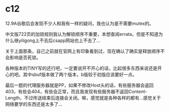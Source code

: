 # c12

12.9A谷歌后会发现不少人和我有一样的疑问，我也认为是不需要mutex的。

中文版722页的加锁规则我认为解锁顺序不重要，本想查阅errata，但是不知道为什么继yiligong上不去后csapp网站也上不去了...

关于上面那条，自己之前就在官网上有印象看到过，现在确认了确实是释放顺序不会影响是否死锁。

各种版本的TINY写的还行吧，一定要说开不开心的话，比起很多东西来说还是开心的吧。其中sbuf版本做了两个版本，b版较于初版应该要好一点。

最后一题的代理服务器就是PP，如果不修改Host头的话，有些服务器会返回403，有些会404，有些会正常，而且我发现有些服务器不返回Content-Length，不过传送结束后连接会关闭。嘛，感觉就是各种各样的都有...感觉关于网络要学的东西还是太多了...

